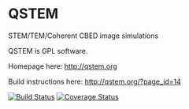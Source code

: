 QSTEM
=====

STEM/TEM/Coherent CBED image simulations

QSTEM is GPL software.

Homepage here:
http://qstem.org

Build instructions here:
http://qstem.org/?page_id=14

[![Build Status](https://travis-ci.org/QSTEM/QSTEM.png?branch=master)](https://travis-ci.org/QSTEM/QSTEM)
[![Coverage Status](https://coveralls.io/repos/QSTEM/QSTEM/badge.png?branch=master)](https://coveralls.io/r/QSTEM/QSTEM?branch=master)
